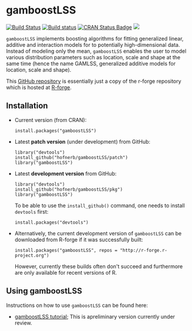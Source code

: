 gamboostLSS
===========

[![Build Status](https://travis-ci.org/hofnerb/gamboostLSS.svg?branch=master)](https://travis-ci.org/hofnerb/gamboostLSS) 
[![Build status](https://ci.appveyor.com/api/projects/status/81eo6c6v7v4h2llo/branch/master?svg=true)](https://ci.appveyor.com/project/hofnerb/gamboostlss/branch/master)
[![CRAN Status Badge](http://www.r-pkg.org/badges/version/gamboostLSS)](http://cran.r-project.org/package=gamboostLSS)
[![](http://cranlogs.r-pkg.org/badges/gamboostLSS)](http://cran.rstudio.com/web/packages/gamboostLSS/index.html)

`gamboostLSS` implements boosting algorithms for fitting generalized linear,
additive and interaction models for to potentially high-dimensional data.
Instead of modeling only the mean, `gamboostLSS` enables the user to model
various distribution parameters such as location, scale and shape at the same
time (hence the name GAMLSS, generalized additive models for location, scale and
shape).

This [GitHub repository](https://github.com/hofnerb/gamboostLSS) is essentially just
a copy of the r-forge repository which is hosted at
[R-forge](https://r-forge.r-project.org/projects/gamboostlss).

## Installation

- Current version (from CRAN): 
  ```
  install.packages("gamboostLSS")
  ```

- Latest **patch version** (under development) from GitHub:
  ```
  library("devtools")
  install_github("hofnerb/gamboostLSS/patch")
  library("gamboostLSS")
  ```

- Latest **development version** from GitHub:
  ```
  library("devtools")
  install_github("hofnerb/gamboostLSS/pkg")
  library("gamboostLSS")
  ```

  To be able to use the `install_github()` command, one needs to install `devtools` first:
  ```
  install.packages("devtools")
  ```

- Alternatively, the current development version of `gamboostLSS` 
  can be downloaded from R-forge if it was successfully built:
  ```
  install.packages("gamboostLSS", repos = "http://r-forge.r-project.org")
  ```
  However, currently these builds often don't succeed and furthermore are only available 
  for recent versions of R.
  
## Using gamboostLSS

Instructions on how to use `gamboostLSS` can be found here:
- [gamboostLSS tutorial](http://arxiv.org/pdf/1407.1774v1); This is apreliminary version currently under review.
